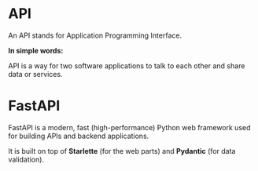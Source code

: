 # API

An API stands for Application Programming Interface.

**In simple words:**

API is a way for two software applications to talk to each other and share data or services.

# FastAPI

FastAPI is a modern, fast (high-performance) Python web framework used for building APIs and backend applications.

It is built on top of **Starlette** (for the web parts) and **Pydantic** (for data validation).

